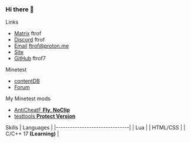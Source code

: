 ### Hi there 👋

Links
- [Matrix](https://app.element.io/#/user/%40ftrof%3Amatrix.org) ftrof
- [Discord](https://discordapp.com/users/1014953725879648346) ftrof
- [Email](mailto:ftrof@proton.me) ftrof@proton.me
- [Site](https://ftrof7.github.io)
- [GitHub](https://github.com/ftrof7) ftrof7

Minetest
- [contentDB](https://content.minetest.net/users/ftrof/)
- [Forum](https://forum.minetest.net/memberlist.php?mode=viewprofile&u=47280)

My Minetest mods
- [AntiCheatF **Fly, NoClip**](https://github.com/ftrof7/anticheatf)
- [testtools **Protect Version**](https://github.com/ftrof7/minetest-mod-testtools)



Skills
| Languages                     |
|-------------------------------|
| Lua                           |
| HTML/CSS                      |
| C/C++ 17 **(Learning)**       |








<!--
**ftrof7/ftrof7** is a ✨ _special_ ✨ repository because its `README.md` (this file) appears on your GitHub profile.

Here are some ideas to get you started:

- 🔭 I’m currently working on ...
- 🌱 I’m currently learning ...
- 👯 I’m looking to collaborate on ...
- 🤔 I’m looking for help with ...
- 💬 Ask me about ...
- 📫 How to reach me: ...
- 😄 Pronouns: ...
- ⚡ Fun fact: ...
-->
